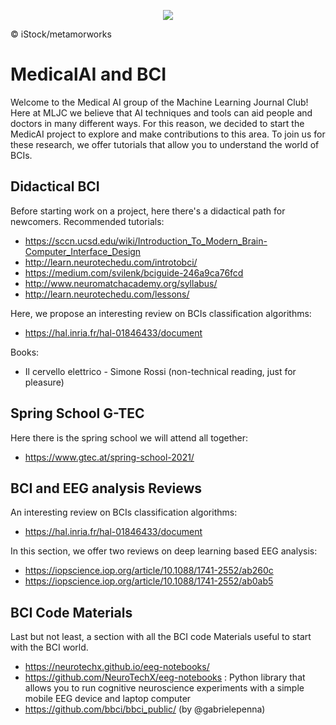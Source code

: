 <p align="center">
  <img src="https://www.healtheuropa.eu/wp-content/uploads/2020/03/iStock-metamorworks-696x392.jpg">
  <figcaption>© iStock/metamorworks</figcaption>
</p>

# MedicalAI and BCI
Welcome to the Medical AI group of the Machine Learning Journal Club! 
Here at MLJC we believe that AI techniques and tools can aid people and doctors in many different ways. For this reason, we decided to start the MedicAI project to explore and make contributions to this area.
To join us for these research, we offer tutorials that allow you to understand the world of BCIs.

## Didactical BCI

Before starting work on a project, here there's a didactical path for newcomers.
Recommended tutorials: 
- https://sccn.ucsd.edu/wiki/Introduction_To_Modern_Brain-Computer_Interface_Design 
- http://learn.neurotechedu.com/introtobci/
- https://medium.com/svilenk/bciguide-246a9ca76fcd
- http://www.neuromatchacademy.org/syllabus/
- http://learn.neurotechedu.com/lessons/

Here, we propose an interesting review on BCIs classification algorithms:
- https://hal.inria.fr/hal-01846433/document

Books:
- Il cervello elettrico - Simone Rossi (non-technical reading, just for pleasure)

## Spring School G-TEC

Here there is the spring school we will attend all together:
- https://www.gtec.at/spring-school-2021/

## BCI and EEG analysis Reviews

An interesting review on BCIs classification algorithms:
 - https://hal.inria.fr/hal-01846433/document

In this section, we offer two reviews on deep learning based EEG analysis:
- https://iopscience.iop.org/article/10.1088/1741-2552/ab260c
- https://iopscience.iop.org/article/10.1088/1741-2552/ab0ab5

## BCI Code Materials 

Last but not least, a section with all the BCI code Materials useful to start with the BCI world.
- https://neurotechx.github.io/eeg-notebooks/ 
- https://github.com/NeuroTechX/eeg-notebooks : Python library that allows you to run cognitive neuroscience experiments with a simple mobile EEG device and laptop computer
- https://github.com/bbci/bbci_public/ (by @gabrielepenna)
